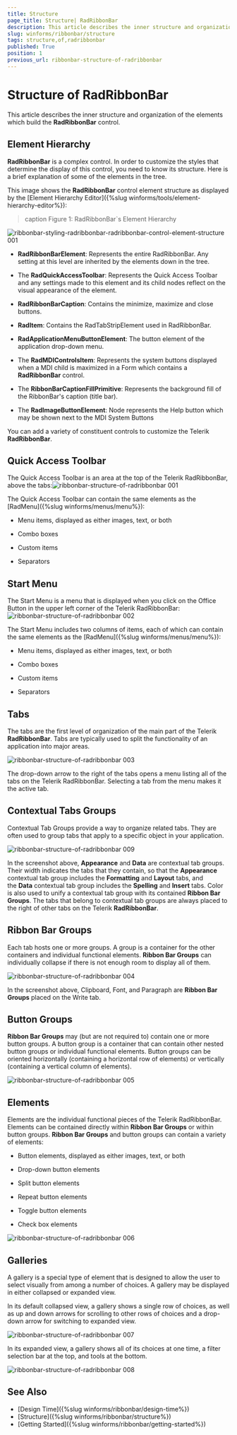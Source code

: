 ```yaml
---
title: Structure
page_title: Structure| RadRibbonBar
description: This article describes the inner structure and organization of the elements which build the RadRibbonBar control.
slug: winforms/ribbonbar/structure
tags: structure,of,radribbonbar
published: True
position: 1
previous_url: ribbonbar-structure-of-radribbonbar
---
```


# Structure of RadRibbonBar

This article describes the inner structure and organization of the elements which build the __RadRibbonBar__ control.

## Element Hierarchy

__RadRibbonBar__ is a complex control. In order to customize the styles that determine the display of this control, you need to know its structure. Here is a brief explanation of some of the elements in the tree.

This image shows the __RadRibbonBar__ control element structure as displayed by the [Element Hierarchy Editor]({%slug winforms/tools/element-hierarchy-editor%}):

>caption Figure 1: RadRibbonBar`s Element Hierarchy

![ribbonbar-styling-radribbonbar-radribbonbar-control-element-structure 001](images/ribbonbar-styling-radribbonbar-radribbonbar-control-element-structure001.png)

* __RadRibbonBarElement__: Represents the entire RadRibbonBar. Any setting at this level are inherited by the elements down in the tree.

* The __RadQuickAccessToolbar__: Represents the Quick Access Toolbar and any settings made to this element and its child nodes reflect on the visual appearance of the element. 

* __RadRibbonBarCaption__: Contains the minimize, maximize and close buttons.

* __RadItem__: Contains the RadTabStripElement used in RadRibbonBar.

* __RadApplicationMenuButtonElement__: The button element of the application drop-down menu.

* The __RadMDIControlsItem__: Represents the system buttons displayed when a MDI child is maximized in a Form which contains a __RadRibbonBar__ control.

* The __RibbonBarCaptionFillPrimitive__: Represents the background fill of the RibbonBar's caption (title bar).

* The __RadImageButtonElement__: Node represents the Help button which may be shown next to the MDI System Buttons

You can add a variety of constituent controls to customize the Telerik __RadRibbonBar__.

## Quick Access Toolbar

The Quick Access Toolbar is an area at the top of the Telerik RadRibbonBar, above the tabs:![ribbonbar-structure-of-radribbonbar 001](images/ribbonbar-structure-of-radribbonbar001.png)

The Quick Access Toolbar can contain the same elements as the [RadMenu]({%slug winforms/menus/menu%}):

* Menu items, displayed as either images, text, or both 

* Combo boxes

* Custom items

* Separators

## Start Menu

The Start Menu is a menu that is displayed when you click on the Office Button in the upper left corner of the Telerik RadRibbonBar:![ribbonbar-structure-of-radribbonbar 002](images/ribbonbar-structure-of-radribbonbar002.png)

The Start Menu includes two columns of items, each of which can contain the same elements as the [RadMenu]({%slug winforms/menus/menu%}):

* Menu items, displayed as either images, text, or both

* Combo boxes

* Custom items

* Separators

## Tabs

The tabs are the first level of organization of the main part of the Telerik __RadRibbonBar__. Tabs are typically used to split the functionality of an application into major areas.

![ribbonbar-structure-of-radribbonbar 003](images/ribbonbar-structure-of-radribbonbar003.png)

The drop-down arrow to the right of the tabs opens a menu listing all of the tabs on the Telerik RadRibbonBar. Selecting a tab from the menu makes it the active tab.

## Contextual Tabs Groups

Contextual Tab Groups provide a way to organize related tabs. They are often used to group tabs that apply to a specific object in your application.

![ribbonbar-structure-of-radribbonbar 009](images/ribbonbar-structure-of-radribbonbar009.png)

In the screenshot above, __Appearance__ and __Data__ are contextual tab groups. Their width indicates the tabs that they contain, so that the __Appearance__ contextual tab group includes the __Formatting__ and __Layout__ tabs, and the __Data__ contextual tab group includes the __Spelling__ and __Insert__ tabs. Color is also used to unify a contextual tab group with its contained __Ribbon Bar Groups__. The tabs that belong to contextual tab groups are always placed to the right of other tabs on the Telerik __RadRibbonBar__.

## Ribbon Bar Groups

Each tab hosts one or more groups. A group is a container for the other containers and individual functional elements. __Ribbon Bar Groups__ can individually collapse if there is not enough room to display all of them.

![ribbonbar-structure-of-radribbonbar 004](images/ribbonbar-structure-of-radribbonbar004.png)

In the screenshot above, Clipboard, Font, and Paragraph are __Ribbon Bar Groups__ placed on the Write tab.

## Button Groups

__Ribbon Bar Groups__ may (but are not required to) contain one or more button groups. A button group is a container that can contain other nested button groups or individual functional elements. Button groups can be oriented horizontally (containing a horizontal row of elements) or vertically (containing a vertical column of elements).

![ribbonbar-structure-of-radribbonbar 005](images/ribbonbar-structure-of-radribbonbar005.png)

## Elements

Elements are the individual functional pieces of the Telerik RadRibbonBar. Elements can be contained directly within __Ribbon Bar Groups__ or within button groups. __Ribbon Bar Groups__ and button groups can contain a variety of elements:

* Button elements, displayed as either images, text, or both

* Drop-down button elements 

* Split button elements

* Repeat button elements

* Toggle button elements

* Check box elements

![ribbonbar-structure-of-radribbonbar 006](images/ribbonbar-structure-of-radribbonbar006.png)

## Galleries

A gallery is a special type of element that is designed to allow the user to select visually from among a number of choices. A gallery may be displayed in either collapsed or expanded view.

In its default collapsed view, a gallery shows a single row of choices, as well as up and down arrows for scrolling to other rows of choices and a drop-down arrow for switching to expanded view.

![ribbonbar-structure-of-radribbonbar 007](images/ribbonbar-structure-of-radribbonbar007.png)

In its expanded view, a gallery shows all of its choices at one time, a filter selection bar at the top, and tools at the bottom.

![ribbonbar-structure-of-radribbonbar 008](images/ribbonbar-structure-of-radribbonbar008.png)

## See Also

* [Design Time]({%slug winforms/ribbonbar/design-time%})
* [Structure]({%slug winforms/ribbonbar/structure%})
* [Getting Started]({%slug winforms/ribbonbar/getting-started%})
